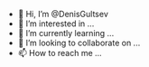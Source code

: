 - 👋 Hi, I’m @DenisGultsev
- 👀 I’m interested in ...
- 🌱 I’m currently learning ...
- 💞️ I’m looking to collaborate on ...
- 📫 How to reach me ...

<!---
DenisGultsev/DenisGultsev is a ✨ special ✨ repository because its `README.md` (this file) appears on your GitHub profile.
You can click the Preview link to take a look at your changes.
---> 
